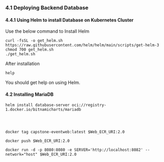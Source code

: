 ### 4.1 Deploying Backend Database

#### 4.4.1 Using Helm to install Database on Kubernetes Cluster
Use the below command to Install Helm

```
curl -fsSL -o get_helm.sh https://raw.githubusercontent.com/helm/helm/main/scripts/get-helm-3
chmod 700 get_helm.sh
./get_helm.sh
```
After installation 
```
help
```
You should get help on using Helm.

#### 4.2  Installing MariaDB

```
helm install database-server oci://registry-1.docker.io/bitnamicharts/mariadb
```

```



```

```
docker tag capstone-eventweb:latest $Web_ECR_URI:2.0

```

```
docker push $Web_ECR_URI:2.0
```

```
docker run -d -p 8080:8080 -e SERVER='http://localhost:8082' --network="host" $Web_ECR_URI:2.0
```

